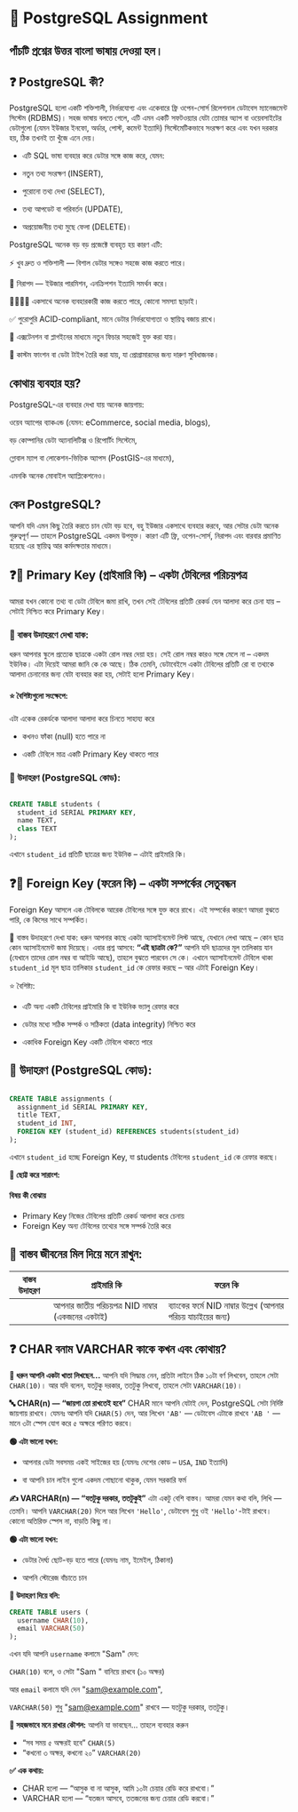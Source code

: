 # 📘 PostgreSQL Assignment

## পাঁচটি প্রশ্নের উত্তর বাংলা ভাষায় দেওয়া হল।

## ❓ PostgreSQL কী?

PostgreSQL হলো একটি শক্তিশালী, নির্ভরযোগ্য এবং একেবারে ফ্রি ওপেন-সোর্স রিলেশনাল ডেটাবেস ম্যানেজমেন্ট সিস্টেম (RDBMS)। সহজ ভাষায় বলতে গেলে, এটি এমন একটি সফটওয়্যার যেটা তোমার অ্যাপ বা ওয়েবসাইটের ডেটাগুলো (যেমন ইউজার ইনফো, অর্ডার, পোস্ট, কমেন্ট ইত্যাদি) সিস্টেমেটিকভাবে সংরক্ষণ করে এবং যখন দরকার হয়, ঠিক তখনই তা খুঁজে এনে দেয়।

- এটি SQL ভাষা ব্যবহার করে ডেটার সঙ্গে কাজ করে, যেমন:

- নতুন তথ্য সংরক্ষণ (INSERT),

- পুরোনো তথ্য দেখা (SELECT),

- তথ্য আপডেট বা পরিবর্তন (UPDATE),

- অপ্রয়োজনীয় তথ্য মুছে ফেলা (DELETE)।

PostgreSQL অনেক বড় বড় প্রজেক্টে ব্যবহৃত হয় কারণ এটি:

⚡ খুব দ্রুত ও শক্তিশালী — বিশাল ডেটার সঙ্গেও সহজে কাজ করতে পারে।

🔐 নিরাপদ — ইউজার পারমিশন, এনক্রিপশন ইত্যাদি সমর্থন করে।

👨‍👩‍👧‍👦 একসাথে অনেক ব্যবহারকারী কাজ করতে পারে, কোনো সমস্যা ছাড়াই।

✅ পুরোপুরি ACID-compliant, মানে ডেটার নির্ভরযোগ্যতা ও স্থায়িত্ব বজায় রাখে।

🔌 এক্সটেনশন বা প্লাগইনের মাধ্যমে নতুন ফিচার সহজেই যুক্ত করা যায়।

🧠 কাস্টম ফাংশন বা ডেটা টাইপ তৈরি করা যায়, যা প্রোগ্রামারদের জন্য দারুণ সুবিধাজনক।

## কোথায় ব্যবহার হয়?

PostgreSQL-এর ব্যবহার দেখা যায় অনেক জায়গায়:

ওয়েব অ্যাপের ব্যাকএন্ড (যেমন: eCommerce, social media, blogs),

বড় কোম্পানির ডেটা অ্যানালিটিক্স ও রিপোর্টিং সিস্টেমে,

গ্লোবাল ম্যাপ বা লোকেশন-ভিত্তিক অ্যাপস (PostGIS-এর মাধ্যমে),

এমনকি অনেক মোবাইল অ্যাপ্লিকেশনেও।

## কেন PostgreSQL?

 আপনি যদি এমন কিছু তৈরি করতে চান যেটা বড় হবে, বহু ইউজার একসাথে ব্যবহার করবে, আর সেটার ডেটা অনেক গুরুত্বপূর্ণ — তাহলে PostgreSQL একদম উপযুক্ত। কারণ এটি ফ্রি, ওপেন-সোর্স, নিরাপদ এবং বারবার প্রমাণিত হয়েছে এর স্থায়িত্ব আর কর্মদক্ষতার মাধ্যমে।

## ❓🔑 Primary Key (প্রাইমারি কি) – একটা টেবিলের পরিচয়পত্র

আমরা যখন কোনো তথ্য বা ডেটা টেবিলে জমা রাখি, তখন সেই টেবিলের প্রতিটি রেকর্ড যেন আলাদা করে চেনা যায় – সেটাই নিশ্চিত করে Primary Key।

### 🧍 বাস্তব উদাহরণে দেখা যাক:

ধরুন আপনার স্কুলে প্রত্যেক ছাত্রকে একটা রোল নম্বর দেয়া হয়। সেই রোল নম্বর কারও সঙ্গে মেলে না – একদম ইউনিক। এটা দিয়েই আমরা জানি কে কে আছে।
ঠিক তেমনি, ডেটাবেইসে একটা টেবিলের প্রতিটি রো বা তথ্যকে আলাদা চেনানোর জন্য যেটা ব্যবহার করা হয়, সেটাই হলো Primary Key।

#### ⭐ বৈশিষ্ট্যগুলো সংক্ষেপে:

এটা একেক রেকর্ডকে আলাদা আলাদা করে চিনতে সাহায্য করে

- কখনও ফাঁকা (null) হতে পারে না

- একটি টেবিলে মাত্র একটি Primary Key থাকতে পারে

### 🎯 উদাহরণ (PostgreSQL কোড):

```sql

CREATE TABLE students (
  student_id SERIAL PRIMARY KEY,
  name TEXT,
  class TEXT
);
```

এখানে `student_id` প্রতিটি ছাত্রের জন্য ইউনিক – এটাই প্রাইমারি কি।

## ❓🔗 Foreign Key (ফরেন কি) – একটা সম্পর্কের সেতুবন্ধন

Foreign Key আসলে এক টেবিলকে আরেক টেবিলের সঙ্গে যুক্ত করে রাখে। এই সম্পর্কের কারণে আমরা বুঝতে পারি, কে কিসের সাথে সম্পর্কিত।

🧍 বাস্তব উদাহরণে দেখা যাক:
ধরুন আপনার কাছে একটা অ্যাসাইনমেন্ট লিস্ট আছে, যেখানে লেখা আছে – কোন ছাত্র কোন অ্যাসাইনমেন্ট জমা দিয়েছে। এবার প্রশ্ন আসবে: **“এই ছাত্রটা কে?”**
আপনি যদি ছাত্রদের মূল তালিকায় যান (যেখানে তাদের রোল নম্বর বা আইডি আছে), তাহলে বুঝতে পারবেন সে কে।
এখানে অ্যাসাইনমেন্ট টেবিলে থাকা `student_id` মূল ছাত্র তালিকার `student_id` কে রেফার করছে – আর এটাই Foreign Key।

⭐ বৈশিষ্ট্য:

- এটি অন্য একটি টেবিলের প্রাইমারি কি বা ইউনিক ভ্যালু রেফার করে

- ডেটার মধ্যে সঠিক সম্পর্ক ও সঠিকতা (data integrity) নিশ্চিত করে

- একাধিক Foreign Key একটি টেবিলে থাকতে পারে

## 🎯 উদাহরণ (PostgreSQL কোড):

```sql

CREATE TABLE assignments (
  assignment_id SERIAL PRIMARY KEY,
  title TEXT,
  student_id INT,
  FOREIGN KEY (student_id) REFERENCES students(student_id)
);
```

এখানে `student_id` হচ্ছে Foreign Key, যা students টেবিলের `student_id` কে রেফার করছে।

**📌 ছোট্ট করে সারাংশ:**

#### বিষয় কী বোঝায়

- Primary Key নিজের টেবিলের প্রতিটি রেকর্ড আলাদা করে চেনায়
- Foreign Key অন্য টেবিলের তথ্যের সঙ্গে সম্পর্ক তৈরি করে

## 🧡 বাস্তব জীবনের মিল দিয়ে মনে রাখুন:
| বাস্তব উদাহরণ | প্রাইমারি কি | ফরেন কি |
|--------------|--------------|----------|
|  | আপনার জাতীয় পরিচয়পত্র NID নাম্বার (একজনের একটাই) | ব্যাংকের ফর্মে NID নাম্বার উল্লেখ (আপনার পরিচয় যাচাইয়ের জন্য) |




## ❓ CHAR বনাম VARCHAR কাকে কখন এবং কোথায়?

**🧠 ধরুন আপনি একটা খাতা লিখছেন...**
আপনি যদি সিদ্ধান্ত নেন, প্রতিটা লাইনে ঠিক ১০টা বর্ণ লিখবেন, তাহলে সেটা `CHAR(10)`।
আর যদি বলেন, যতটুকু দরকার, ততটুকু লিখবো, তাহলে সেটা `VARCHAR(10)`।

**🔤 CHAR(n) — “জায়গা তো রাখতেই হবে”**
CHAR মানে আপনি যেটাই দেন, PostgreSQL সেটা নির্দিষ্ট জায়গায় রাখবে।
যেমনঃ আপনি যদি `CHAR(5)` দেন, আর লিখেন `'AB'` — ডেটাবেস এটাকে রাখবে `'AB '` — মানে ৩টা স্পেস যোগ করে ৫ অক্ষরে পরিণত করবে।

**🟢 এটা ভালো যখন:**

- আপনার ডেটা সবসময় একই সাইজের হয়
(যেমনঃ দেশের কোড – `USA`, `IND` ইত্যাদি)

- বা আপনি চান লাইন গুলো একদম গোছানো থাকুক, যেমন সরকারি ফর্ম

**✍️ VARCHAR(n) — “যতটুকু দরকার, ততটুকুই”**
এটা একটু বেশি বাস্তব। আমরা যেমন কথা বলি, লিখি — তেমনি।
আপনি `VARCHAR(20)` দিলে আর লিখেন `'Hello'`, ডেটাবেস শুধু ওই `'Hello'`-টাই রাখবে। কোনো অতিরিক্ত স্পেস না, বাড়তি কিছু না।

**🟢 এটা ভালো যখন:**

- ডেটার দৈর্ঘ্য ছোট-বড় হতে পারে
(যেমনঃ নাম, ইমেইল, ঠিকানা)

- আপনি স্টোরেজ বাঁচাতে চান

**🎯 উদাহরণ দিয়ে বলি:**
```sql
CREATE TABLE users (
  username CHAR(10),
  email VARCHAR(50)
);
```
এখন যদি আপনি `username` কলামে "Sam" দেন:

`CHAR(10)` বলে, ও সেটা "Sam " বানিয়ে রাখবে (১০ অক্ষর)

আর `email` কলামে যদি দেন "sam@example.com",

`VARCHAR(50)` শুধু "sam@example.com" রাখবে — যতটুকু দরকার, ততটুকু।

**🧡 সহজভাবে মনে রাখার কৌশল:**
আপনি যা ভাবছেন...	তাহলে ব্যবহার করুন
- “সব সময় ৫ অক্ষরই হবে”	`CHAR(5)`
- “কখনো ৩ অক্ষর, কখনো ২০”	`VARCHAR(20)`

**✅ এক কথায়:**
- CHAR হলো — “আসুক বা না আসুক, আমি ১০টা চেয়ার রেডি করে রাখবো।”
- VARCHAR হলো — “যতজন আসবে, ততজনের জন্য চেয়ার রেডি করবো।”